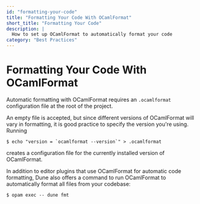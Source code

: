 ```yaml
---
id: "formatting-your-code"
title: "Formatting Your Code With OCamlFormat"
short_title: "Formatting Your Code"
description: |
  How to set up OCamlFormat to automatically format your code
category: "Best Practices"
---
```


# Formatting Your Code With OCamlFormat

Automatic formatting with OCamlFormat requires an `.ocamlformat` configuration file at the root of the project.

An empty file is accepted, but since different versions of OCamlFormat will vary in formatting, it
is good practice to specify the version you're using. Running

```shell
$ echo "version = `ocamlformat --version`" > .ocamlformat
```

creates a configuration file for the currently installed version of OCamlFormat.

In addition to editor plugins that use OCamlFormat for automatic code formatting, Dune also offers a command to run OCamlFormat to automatically format all files from your codebase:

```shell
$ opam exec -- dune fmt
```